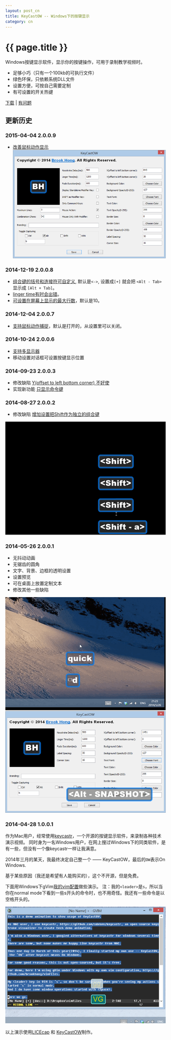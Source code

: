 ```yaml
---
layout: post_cn
title: KeyCastOW -- Windows下的按键显示
category: cn
---
```


{{ page.title }}
================

Windows按键显示软件，显示你的按键操作，可用于录制教学视频时。

* 足够小巧（只有一个100kb的可执行文件）
* 绿色环保，只依赖系统DLL文件
* 设置方便，可按自己需要定制
* 有可设置的开关热键


[下载](/assets/downloads/keycastow.zip) | [有问题](https://github.com/brookhong/brookhong.github.io/issues)

## 更新历史

### 2015-04-04 2.0.0.9
* [改善鼠标动作显示](https://github.com/brookhong/brookhong.github.io/issues/14)
![keycastow 2.0.0.9](/assets/images/keycastow2.0.0.9.png)

### 2014-12-19 2.0.0.8
* [组合键的括号和连接符可自定义](https://github.com/brookhong/brookhong.github.io/issues/12), 默认是`<->`, 设置成`[+]` 就会把 `<Alt - Tab>` 显示成 `[Alt + Tab]`。
* [linger time有时会出错](https://github.com/brookhong/brookhong.github.io/issues/13)。
* [可设置在屏幕上显示的最大行数](https://github.com/brookhong/brookhong.github.io/issues/13)，默认是10。

### 2014-12-04 2.0.0.7
* [支持鼠标动作捕捉](https://github.com/brookhong/brookhong.github.io/issues/12)，默认是打开的，从设置里可以关闭。

### 2014-10-24 2.0.0.6
* [支持多显示器](https://github.com/brookhong/brookhong.github.io/issues/11)
* 移动设置对话框可设置按键显示位置

### 2014-09-23 2.0.0.3
* 修改缺陷 [Y(offset to left bottom corner) 不好使](https://github.com/brookhong/brookhong.github.io/issues/8)
* 实现新功能 [只显示命令键](https://github.com/brookhong/brookhong.github.io/issues/7)

### 2014-08-27 2.0.0.2
* 修改缺陷 [增加设置把Shift作为独立的组合键](https://github.com/brookhong/brookhong.github.io/issues/5)

![Screencast of keycastow](/assets/images/keycastow_shift.gif)

### 2014-05-26 2.0.0.1
* 无抖动动画
* 无锯齿的圆角
* 文字、背景、边框的透明设置
* 设置预览
* 可在桌面上放置定制文本
* 修改其他一些缺陷

![Screencast of keycastow](/assets/images/keycastow2.gif)
![settings of keycastow](/assets/images/keycastow.png)

### 2014-04-28 1.0.0.1

作为Mac用户，经常使用[keycastr](https://github.com/sdeken/keycastr)，一个开源的按键显示软件，来录制各种技术演示视频。
同时身为一名Windows用户，在网上搜过Windows下的同类软件，是有一些，但没有一个像keycastr一样让我满意。

2014年三月的某天，我最终决定自己整一个 —— KeyCastOW，最后的`OW`表示On Windows.

基于某些原因（我还是希望有人能购买的），这个不开源，但是免费。

下面用Windows下gVim[我的vim配置](https://github.com/brookhong/vimfiles)做些演示。
注：我的`<leader>`是`s`，所以当你在normal mode下看到一些s开头的命令时，也不用奇怪。我还有一些命令是以空格开头的。

![Screencast of keycastow](/assets/images/keycastow.gif)

以上演示使用[LICEcap](http://www.cockos.com/licecap/) 和 [KeyCastOW](/assets/downloads/keycastow.zip)制作。
